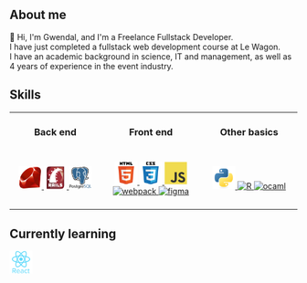 ## About me
👋 Hi, I'm Gwendal, and I'm a Freelance Fullstack Developer. 
<br>
I have just completed a fullstack web development course at Le Wagon. 
<br> 
I have an academic background in science, IT and management, as well as 4 years of experience in the event industry.
## Skills
<table>
  <body>
    <tr>
       <td width="400px" align="center">
         <h3>Back end</h3>
      </td>
      <td width="400px" align="center">
         <h3>Front end</h3>
      </td>
      <td width="400px" align="center">
         <h3>Other basics</h3>
      </td>
    <tr>
      <td height="100px" align="center">
       <a href="https://www.ruby-lang.org/en/" target="_blank" rel="noreferrer"> <img src="https://raw.githubusercontent.com/devicons/devicon/master/icons/ruby/ruby-original.svg" alt="ruby" width="40" height="40"/> </a>
  <a href="https://rubyonrails.org" target="_blank" rel="noreferrer"> <img src="https://raw.githubusercontent.com/devicons/devicon/master/icons/rails/rails-original-wordmark.svg" alt="rails" width="40" height="40"/> </a>
  <a href="https://www.postgresql.org" target="_blank" rel="noreferrer"> <img src="https://raw.githubusercontent.com/devicons/devicon/master/icons/postgresql/postgresql-original-wordmark.svg" alt="postgresql" width="40" height="40"/> </a> 
      </td>
      <td height="100px" align="center">
         <a href="https://www.w3.org/html/" target="_blank" rel="noreferrer"> <img src="https://raw.githubusercontent.com/devicons/devicon/master/icons/html5/html5-original-wordmark.svg" alt="html5" width="40" height="40"/> </a> 
  <a href="https://www.w3schools.com/css/" target="_blank" rel="noreferrer"> <img src="https://raw.githubusercontent.com/devicons/devicon/master/icons/css3/css3-original-wordmark.svg" alt="css3" width="40" height="40"/> </a> 
  <a href="https://developer.mozilla.org/en-US/docs/Web/JavaScript" target="_blank" rel="noreferrer"> <img src="https://raw.githubusercontent.com/devicons/devicon/master/icons/javascript/javascript-original.svg" alt="javascript" width="40" height="40"/> </a>
  <a href="https://webpack.js.org" target="_blank" rel="noreferrer"> <img src="https://raw.githubusercontent.com/webpack/media/master/logo/icon-square-big.png" alt="webpack" width="40" height="40"/> </a>
  <a href="https://www.figma.com/" target="_blank" rel="noreferrer"> <img src="https://www.vectorlogo.zone/logos/figma/figma-icon.svg" alt="figma" width="40" height="40"/> </a> 
      </td>
        <td height="100px" align="center">
         <a href="https://www.python.org" target="_blank" rel="noreferrer"> <img src="https://raw.githubusercontent.com/devicons/devicon/master/icons/python/python-original.svg" alt="python" width="40" height="40"/> </a>
  <a href="https://www.r-project.org/" target="_blank" rel="noreferrer"> <img src="https://user-images.githubusercontent.com/113612055/207413248-f9a79132-85ff-4e9f-abe8-4ecf5342fdfa.png" alt="R" width="50" height="40"/> </a>
  <a href="https://ocaml.org/" target="_blank" rel="noreferrer"> <img src="https://ocaml.org/logo-with-name.svg" alt="ocaml" width="60" height="40"/> </a>
      </td>
    </tr>
  </body>
</table>

## Currently learning
<p align="left"> <a href="https://reactjs.org/" target="_blank" rel="noreferrer"> <img src="https://raw.githubusercontent.com/devicons/devicon/master/icons/react/react-original-wordmark.svg" alt="react" width="40" height="40"/> </a> </p>

<!---
- 💞️ I’m looking to collaborate on ...
- 📫 How to reach me ...
--->
<!---
gwencode/gwencode is a ✨ special ✨ repository because its `README.md` (this file) appears on your GitHub profile.
You can click the Preview link to take a look at your changes.
--->
